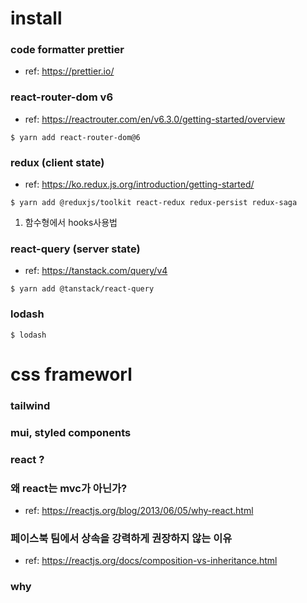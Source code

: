 # install

### code formatter prettier

- ref: https://prettier.io/

### react-router-dom v6

- ref: https://reactrouter.com/en/v6.3.0/getting-started/overview

```
$ yarn add react-router-dom@6
```

### redux (client state)

- ref: https://ko.redux.js.org/introduction/getting-started/

```
$ yarn add @reduxjs/toolkit react-redux redux-persist redux-saga
```

1. 함수형에서 hooks사용법

### react-query (server state)

- ref: https://tanstack.com/query/v4

```
$ yarn add @tanstack/react-query
```

### lodash

```
$ lodash
```

# css frameworl

### tailwind

### mui, styled components

### react ?

### 왜 react는 mvc가 아닌가?

- ref: https://reactjs.org/blog/2013/06/05/why-react.html

### 페이스북 팀에서 상속을 강력하게 권장하지 않는 이유
- ref: https://reactjs.org/docs/composition-vs-inheritance.html


### why 